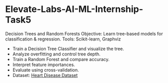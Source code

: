 # Elevate-Labs-AI-ML-Internship-Task5
Decision Trees and Random Forests
Objective: Learn tree-based models for classification & regression.
Tools: Scikit-learn, Graphviz
- Train a Decision Tree Classifier and visualize the tree.
- Analyze overfitting and control tree depth.
- Train a Random Forest and compare accuracy.
- Interpret feature importances.
- Evaluate using cross-validation.
- Dataset: [Heart Disease Dataset](https://www.kaggle.com/datasets/johnsmith88/heart-disease-dataset)
